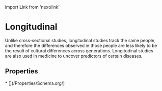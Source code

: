 import Link from 'next/link'

# Longitudinal

Unlike cross-sectional studies, longitudinal studies track the same people, and therefore the differences observed in those people are less likely to be the result of cultural differences across generations. Longitudinal studies are also used in medicine to uncover predictors of certain diseases.

## Properties

<Grid>
* [](/Properties/Schema.org/)

</Grid>

